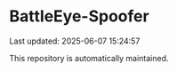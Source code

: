 # BattleEye-Spoofer

Last updated: 2025-06-07 15:24:57

This repository is automatically maintained.

